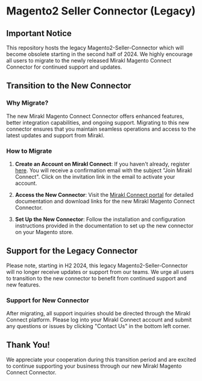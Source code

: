 # Magento2 Seller Connector (Legacy)

## Important Notice
This repository hosts the legacy Magento2-Seller-Connector which will become obsolete starting in the second half of 2024. We highly encourage all users to migrate to the newly released Mirakl Magento Connect Connector for continued support and updates.

## Transition to the New Connector

### Why Migrate?
The new Mirakl Magento Connect Connector offers enhanced features, better integration capabilities, and ongoing support. Migrating to this new connector ensures that you maintain seamless operations and access to the latest updates and support from Mirakl.

### How to Migrate
1. **Create an Account on Mirakl Connect**: If you haven't already, register [here](https://account.mirakl.net/signup/external?sign=o0OPIQ-qIq0%3D.M_hEuULHftddn5tqENN72BpCb8kEG4vInzXXXAAqlg0%3D&organization_selector=true&callback=https%3A%2F%2Fmiraklconnect.com%2Fregistration%2Fseller%2Ffinalize&create_organization=true&type=SHOP&product_id=CONNECT). You will receive a confirmation email with the subject "Join Mirakl Connect". Click on the invitation link in the email to activate your account.

2. **Access the New Connector**: Visit the [Mirakl Connect portal](https://help.mirakl.net/bundle/sellers/page/topics/Connectors/Magento_seller/mg_seller_connector.html) for detailed documentation and download links for the new Mirakl Magento Connect Connector.

3. **Set Up the New Connector**: Follow the installation and configuration instructions provided in the documentation to set up the new connector on your Magento store.

## Support for the Legacy Connector
Please note, starting in H2 2024, this legacy Magento2-Seller-Connector will no longer receive updates or support from our teams. We urge all users to transition to the new connector to benefit from continued support and new features.

### Support for New Connector
After migrating, all support inquiries should be directed through the Mirakl Connect platform. Please log into your Mirakl Connect account and submit any questions or issues by clicking "Contact Us" in the bottom left corner.

## Thank You!
We appreciate your cooperation during this transition period and are excited to continue supporting your business through our new Mirakl Magento Connect Connector.
